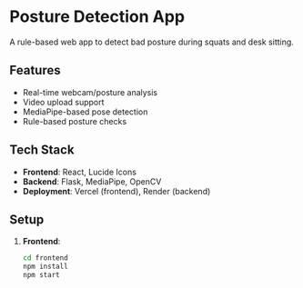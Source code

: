 # Posture Detection App

A rule-based web app to detect bad posture during squats and desk sitting.

## Features
- Real-time webcam/posture analysis
- Video upload support
- MediaPipe-based pose detection
- Rule-based posture checks

## Tech Stack
- **Frontend**: React, Lucide Icons
- **Backend**: Flask, MediaPipe, OpenCV
- **Deployment**: Vercel (frontend), Render (backend)

## Setup
1. **Frontend**:
   ```bash
   cd frontend
   npm install
   npm start
